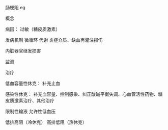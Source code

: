 肠梗阻 eg

概念

病因：
过敏（糖皮质激素）

发病机制
微循环
代谢
炎症介质、缺血再灌注损伤

内脏器官继发损害

监测

治疗

低血容量性休克：
补充止血

感染性休克：
补充血容量、控制感染、纠正酸碱平衡失调、心血管活性药物、糖皮质激素治疗、其他治疗

限制性输液
允许性低血压

低排高阻（冷休克）
高排低阻（热休克）



















